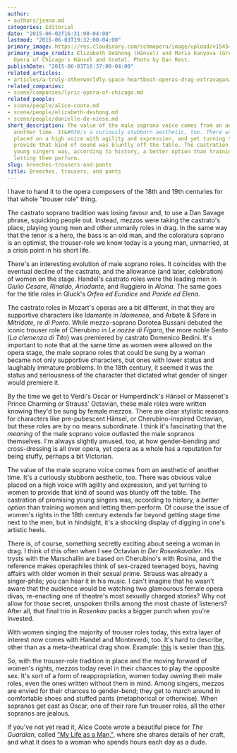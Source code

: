 ```yaml
---
author:
- authors/jenna.md
categories: Editorial
date: "2015-06-02T16:31:00-04:00"
lastmod: "2015-06-03T19:32:00-04:00"
primary_image: https://res.cloudinary.com/schmopera/image/upload/v1545409169/media/webhook-uploads/1433362311696/03.-Elizabeth-DeShong-Maria-Kanyova-HANSEL-GRETEL-DR2_0100-c.-Dan-Rest.jpg.jpg
primary_image_credit: Elizabeth DeShong (Hänsel) and Maria Kanyova (Gretel) in Lyric
  Opera of Chicago's Hänsel and Gretel. Photo by Dan Rest.
publishDate: "2015-06-03T16:37:00-04:00"
related_articles:
- articles/a-truly-otherworldly-space-heartbeat-operas-drag-extravaganza.md
related_companies:
- scene/companies/lyric-opera-of-chicago.md
related_people:
- scene/people/alice-coote.md
- scene/people/elizabeth-deshong.md
- scene/people/danielle-de-niese.md
short_description: The value of the male soprano voice comes from an aesthetic of
  another time. It&#039;s a curiously stubborn aesthetic, too. There was obvious value
  placed on a high voice with agility and expression, and yet turning to women to
  provide that kind of sound was bluntly off the table. The castration of promising
  young singers was, according to history, a better option than training women and
  letting them perform.
slug: breeches-trousers-and-pants
title: Breeches, trousers, and pants
---
```


I have to hand it to the opera composers of the 18th and 19th centuries for that whole "trouser role" thing. 

The castrato soprano tradition was losing favour and, to use a Dan Savage phrase, squicking people out. Instead, mezzos were taking the castrato's place, playing young men and other unmanly roles in drag. In the same way that the tenor is a hero, the bass is an old man, and the coloratura soprano is an optimist, the trouser-role we know today is a young man, unmarried, at a crisis point in his short life. 

There's an interesting evolution of male soprano roles. It coincides with the eventual decline of the castrato, and the allowance (and later, celebration) of women on the stage. Handel's castrato roles were the leading men in *Giulio Cesare*, *Rinaldo*, *Ariodante*, and Ruggiero in *Alcina*. The same goes for the title roles in Gluck's *Orfeo ed Euridice* and *Paride ed Elena*. 

The castrato roles in Mozart's operas are a bit different, in that they are supportive characters like Idamante in *Idomeneo*, and Arbate & Sifare in *Mitridate, re di Ponto*. While mezzo-soprano Dorotea Bussani debuted the iconic trouser role of Cherubino in *Le nozze di Figaro*, the more noble Sesto (*La clemenza di Tito*) was premiered by castrato Domenico Bedini. It's important to note that at the same time as women were allowed on the opera stage, the male soprano roles that could be sung by a woman became not only supportive characters, but ones with lower status and laughably immature problems. In the 18th century, it seemed it was the status and seriousness of the character that dictated what gender of singer would premiere it.

By the time we get to Verdi's Oscar or Humperdinck's Hänsel or Massenet's Prince Charming or Strauss' Octavian, these male roles were written knowing they'd be sung by female mezzos. There are clear stylistic reasons for characters like pre-pubescent Hänsel, or Cherubino-inspired Octavian, but these roles are by no means subordinate. I think it's fascinating that the *meaning* of the male soprano voice outlasted the male sopranos themselves. I'm always slightly amused, too, at how gender-bending and cross-dressing is all over opera, yet opera as a whole has a reputation for being stuffy, perhaps a bit Victorian.

The value of the male soprano voice comes from an aesthetic of another time. It's a curiously stubborn aesthetic, too. There was obvious value placed on a high voice with agility and expression, and yet turning to women to provide that kind of sound was bluntly off the table. The castration of promising young singers was, according to history, a *better option* than training women and letting them perform. Of course the issue of women's rights in the 18th century extends far beyond getting stage time next to the men, but in hindsight, it's a shocking display of digging in one's artistic heels.

There is, of course, something secretly exciting about seeing a woman in drag. I think of this often when I see Octavian in *Der Rosenkavalier*. His trysts with the Marschallin are based on Cherubino's with Rosina, and the reference makes operaphiles think of sex-crazed teenaged boys, having affairs with older women in their sexual prime. Strauss was already a singer-phile; you can hear it in his music. I can't imagine that he wasn't aware that the audience would be watching two glamourous female opera divas, re-enacting one of theatre's most sexually charged stories? Why not allow for those secret, unspoken thrills among the most chaste of listeners? After all, that final trio in *Rosenkav* packs a bigger punch when you're invested.

With women singing the majority of trouser roles today, this extra layer of interest now comes with Handel and Monteverdi, too. It's hard to describe, other than as a meta-theatrical drag show. Example: [this](https://www.youtube.com/watch?v=-26AS6DhHbY) is sexier than [this](https://www.youtube.com/watch?v=_isL0E-4TsQ).

So, with the trouser-role tradition in place and the moving forward of women's rights, mezzos today revel in their chances to play the opposite sex. It's sort of a form of reappropriation, women today *owning* their male roles, even the ones written without them in mind. Among singers, mezzos are envied for their chances to gender-bend; they get to march around in comfortable shoes and stuffed pants (metaphorical or otherwise). When sopranos get cast as Oscar, one of their rare fun trouser roles, all the other sopranos are jealous.

If you've not yet read it, Alice Coote wrote a beautiful piece for *The Guardian*, called ["My Life as a Man,"](http://www.theguardian.com/music/2015/may/13/alice-coote-mezzo-breeches-roles-my-life-as-a-man?CMP=share_btn_tw), where she shares details of her craft, and what it does to a woman who spends hours each day as a dude.
